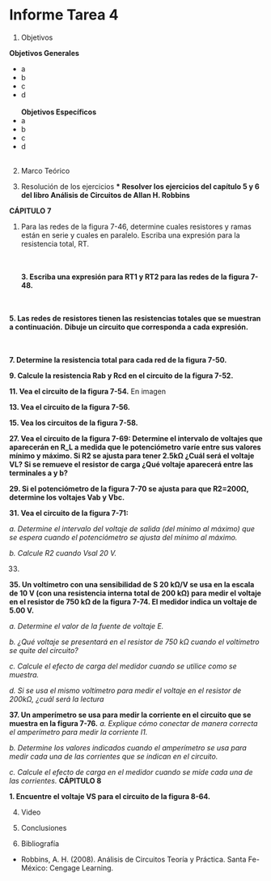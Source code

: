 # Informe Tarea 4

1. Objetivos

 __Objetivos Generales__
 * a
 * b
 * c
 * d
 <br></br>
 __Objetivos Específicos__
 * a
 * b
 * c
 * d
 <br></br>
 
 2. Marco Teórico
 ![]()
 ![]()
 
 
 3. Resolución de los ejercicios
 __* Resolver los ejercicios del capítulo 5 y 6 del libro Análisis de Circuitos de Allan H. Robbins__
 
 __CÁPITULO 7__

1. Para las redes de la figura 7-46, determine cuales resistores y ramas están en serie y cuales en paralelo. Escriba una expresión para la resistencia total, RT.
     
     <br></br>
__3. Escriba una expresión para RT1 y RT2 para las redes de la figura 7-48.__

<br></br>
__5. Las redes de resistores tienen las resistencias totales que se muestran a continuación.__ 
   __Dibuje un circuito que corresponda a cada expresión.__

<br></br>
__7. Determine la resistencia total para cada red de la figura 7-50.__


__9. Calcule la resistencia Rab y Rcd en el circuito de la figura 7-52.__

__11. Vea el circuito de la figura 7-54.__
  En imagen 

__13. Vea el circuito de la figura 7-56.__


__15. Vea los circuitos de la figura 7-58.__


__27. Vea el circuito de la figura 7-69: Determine el intervalo de voltajes que aparecerán en R_L a medida que le potenciómetro varíe entre sus valores mínimo y máximo.
    Si R2 se ajusta para tener 2.5kΩ ¿Cuál será el voltaje VL? Si se remueve el resistor de carga ¿Qué voltaje aparecerá entre las terminales a y b?__

__29. Si el potenciómetro de la figura 7-70 se ajusta para que R2=200Ω, determine los voltajes Vab y Vbc.__


__31. Vea el circuito de la figura 7-71:__ 

  *a. Determine el intervalo del voltaje de salida (del mínimo al máximo) que se espera cuando el potenciómetro se ajusta del mínimo al máximo.* 
  
  *b. Calcule R2 cuando Vsal 20 V.*
  
  
33. 

__35. Un voltímetro con una sensibilidad de S 20 kΩ/V se usa en la escala de 10 V (con una resistencia interna total de 200 kΩ) para medir el voltaje en el resistor de 750 kΩ de la figura 7-74. El medidor indica un voltaje de 5.00 V.__

   *a. Determine el valor de la fuente de voltaje E.*
  
   *b. ¿Qué voltaje se presentará en el resistor de 750 kΩ cuando el voltímetro se quite del circuito?*
  
   *c. Calcule el efecto de carga del medidor cuando se utilice como se muestra.*
  
   *d. Si se usa el mismo voltímetro para medir el voltaje en el resistor de 200kΩ, ¿cuál será la lectura*
  
  
__37. Un amperímetro se usa para medir la corriente en el circuito que se muestra en la figura 7-76.__
 *a. Explique cómo conectar de manera correcta el amperímetro para medir la corriente I1.*
 
 *b. Determine los valores indicados cuando el amperímetro se usa para medir cada una de las corrientes que se indican en el circuito.*
 
 *c. Calcule el efecto de carga en el medidor cuando se mide cada una de las corrientes.*
 __CÁPITULO 8__
 
 __1. Encuentre el voltaje VS para el circuito de la figura 8-64.__
 
 
 
 4. Video




5. Conclusiones 




6. Bibliografía
 * Robbins, A. H. (2008). Análisis de Circuitos Teoría y Práctica. Santa Fe-México: Cengage Learning. 
 
 
 
